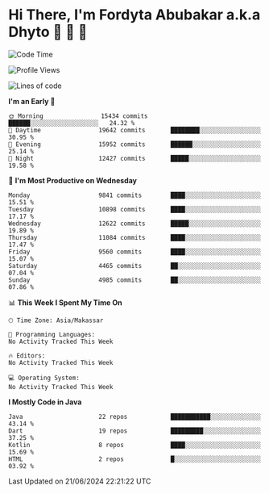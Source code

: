 # Hi There, I'm Fordyta Abubakar a.k.a Dhyto 👋 👋 👋 

<!--
**DhytoDev/dhytodev** is a ✨ _special_ ✨ repository because its `README.md` (this file) appears on your GitHub profile.

Here are some ideas to get you started:

- 🔭 I’m currently working on ...
- 🌱 I’m currently learning ...
- 👯 I’m looking to collaborate on ...
- 🤔 I’m looking for help with ...
- 💬 Ask me about ...
- 📫 How to reach me: ...
- 😄 Pronouns: ...
- ⚡ Fun fact: ...
-->

<!--START_SECTION:waka-->
![Code Time](http://img.shields.io/badge/Code%20Time-2%2C359%20hrs%2033%20mins-blue)

![Profile Views](http://img.shields.io/badge/Profile%20Views-0-blue)

![Lines of code](https://img.shields.io/badge/From%20Hello%20World%20I%27ve%20Written-7.9%20million%20lines%20of%20code-blue)

**I'm an Early 🐤** 

```text
🌞 Morning                15434 commits       ██████░░░░░░░░░░░░░░░░░░░   24.32 % 
🌆 Daytime                19642 commits       ████████░░░░░░░░░░░░░░░░░   30.95 % 
🌃 Evening                15952 commits       ██████░░░░░░░░░░░░░░░░░░░   25.14 % 
🌙 Night                  12427 commits       █████░░░░░░░░░░░░░░░░░░░░   19.58 % 
```
📅 **I'm Most Productive on Wednesday** 

```text
Monday                   9841 commits        ████░░░░░░░░░░░░░░░░░░░░░   15.51 % 
Tuesday                  10898 commits       ████░░░░░░░░░░░░░░░░░░░░░   17.17 % 
Wednesday                12622 commits       █████░░░░░░░░░░░░░░░░░░░░   19.89 % 
Thursday                 11084 commits       ████░░░░░░░░░░░░░░░░░░░░░   17.47 % 
Friday                   9560 commits        ████░░░░░░░░░░░░░░░░░░░░░   15.07 % 
Saturday                 4465 commits        ██░░░░░░░░░░░░░░░░░░░░░░░   07.04 % 
Sunday                   4985 commits        ██░░░░░░░░░░░░░░░░░░░░░░░   07.86 % 
```


📊 **This Week I Spent My Time On** 

```text
🕑︎ Time Zone: Asia/Makassar

💬 Programming Languages: 
No Activity Tracked This Week

🔥 Editors: 
No Activity Tracked This Week

💻 Operating System: 
No Activity Tracked This Week
```

**I Mostly Code in Java** 

```text
Java                     22 repos            ███████████░░░░░░░░░░░░░░   43.14 % 
Dart                     19 repos            █████████░░░░░░░░░░░░░░░░   37.25 % 
Kotlin                   8 repos             ████░░░░░░░░░░░░░░░░░░░░░   15.69 % 
HTML                     2 repos             █░░░░░░░░░░░░░░░░░░░░░░░░   03.92 % 
```




 Last Updated on 21/06/2024 22:21:22 UTC
<!--END_SECTION:waka-->
